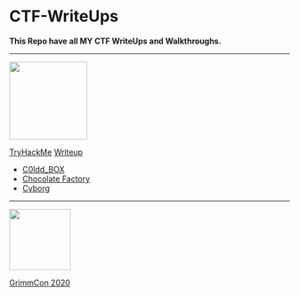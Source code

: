 # CTF-WriteUps
**This Repo have all MY CTF WriteUps and Walkthroughs.**

************************

<img src="https://tryhackme-images.s3.amazonaws.com/user-avatars/af7feb2c43a2c7d5f111b98ccbd15048.png" width='140'> 

[TryHackMe](https://tryhackme.com/) [Writeup](https://github.com/nairitya03/CTF-WriteUps/tree/main/THM/) 

  - [C0ldd_BOX](https://github.com/nairitya03/CTF-WriteUps/tree/main/THM/C0ldd_BOX)
  - [Chocolate Factory](https://github.com/nairitya03/CTF-WriteUps/tree/main/THM/Chocolate%20Factory)
  - [Cyborg](https://github.com/nairitya03/CTF-WriteUps/tree/main/THM/Cyborg)

************************

<img src ="https://www.trustedsec.com/wp-content/uploads/2020/04/GrimmCon.png" width='110'>

[GrimmCon 2020](https://github.com/nairitya03/CTF-WriteUps/tree/main/GrimmCon%20CTF%202020/)

